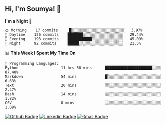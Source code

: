 ## Hi, I'm Soumya! 👋

<!--START_SECTION:waka-->
**I'm a Night 🦉** 

```text
🌞 Morning    17 commits     █░░░░░░░░░░░░░░░░░░░░░░░░   3.97% 
🌆 Daytime    126 commits    ███████░░░░░░░░░░░░░░░░░░   29.44% 
🌃 Evening    193 commits    ███████████░░░░░░░░░░░░░░   45.09% 
🌙 Night      92 commits     █████░░░░░░░░░░░░░░░░░░░░   21.5%

```


📊 **This Week I Spent My Time On** 

```text
💬 Programming Languages: 
Python                   11 hrs 58 mins      █████████████████████░░░░   87.48% 
Markdown                 54 mins             █░░░░░░░░░░░░░░░░░░░░░░░░   6.63% 
Text                     20 mins             ░░░░░░░░░░░░░░░░░░░░░░░░░   2.47% 
Bash                     14 mins             ░░░░░░░░░░░░░░░░░░░░░░░░░   1.82% 
CSV                      8 mins              ░░░░░░░░░░░░░░░░░░░░░░░░░   1.09%

```


<!--END_SECTION:waka-->

[![Github Badge](https://img.shields.io/badge/-rubyruins-grey?style=for-the-badge&logo=github&logoColor=white&link=https://github.com/rubyruins/)](https://www.github.com/rubyruins/) 
[![Linkedin Badge](https://img.shields.io/badge/-Soumya%20Parekh-0072b1?style=for-the-badge&logo=Linkedin&logoColor=white&link=https://www.linkedin.com/in/Soumya-Parekh/)](https://www.linkedin.com/in/Soumya-Parekh/) 
[![Gmail Badge](https://img.shields.io/badge/-soumya.parekh@somaiya.edu-c14438?style=for-the-badge&logo=Gmail&logoColor=white&link=mailto:soumya.parekh@somaiya.edu)](mailto:soumya.parekh@somaiya.edu) 
